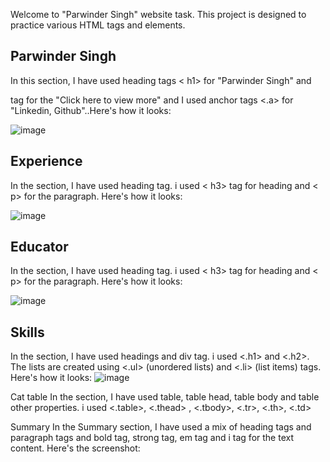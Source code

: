 Welcome to "Parwinder Singh" website task. This project is designed to practice various HTML tags and elements.

## Parwinder Singh
In this section, I have used heading tags < h1> for "Parwinder Singh" and <p> tag for the "Click here to view more" and I used anchor tags <.a> for "Linkedin, Github"..Here's how it looks:

![image](https://github.com/user-attachments/assets/574db46e-b970-45f4-b36a-deb841d79ea6)

## Experience
In the section, I have used heading tag. i used < h3> tag for heading and < p> for the paragraph. Here's how it looks:

![image](https://github.com/parwindersinghbatra/The_Gallery_Cake/assets/64405014/57526f53-3dc8-4422-a6a5-2e3f3331d669)

## Educator
In the section, I have used heading tag. i used < h3> tag for heading and < p> for the paragraph. Here's how it looks:

![image](https://github.com/parwindersinghbatra/The_Gallery_Cake/assets/64405014/ac02abde-4dec-4f83-80d1-717d5ec08c63)

## Skills
In the section, I have used headings and div tag. i used <.h1> and <.h2>. The lists are created using <.ul> (unordered lists) and <.li> (list items) tags. Here's how it looks:
![image](https://github.com/parwindersinghbatra/The_Gallery_Cake/assets/64405014/1207589b-efa8-4ea2-9ae7-237959a6205d)

Cat table
In the section, I have used table, table head, table body and table other properties. i used <.table>, <.thead> , <.tbody>, <.tr>, <.th>, <.td>

Summary
In the Summary section, I have used a mix of heading tags and paragraph tags and bold tag, strong tag, em tag and i tag for the text content. Here's the screenshot:
